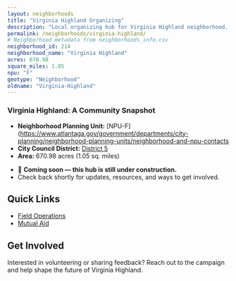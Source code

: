 ```yaml
---
layout: neighborhoods
title: "Virginia Highland Organizing"
description: "Local organizing hub for Virginia Highland neighborhood. Connect with field operations, mutual aid, and community organizing efforts."
permalink: /neighborhoods/virginia-highland/
# Neighborhood metadata from neighborhoods_info.csv
neighborhood_id: 214
neighborhood_name: "Virginia Highland"
acres: 670.98
square_miles: 1.05
npu: "F"
geotype: "Neighborhood"
oldname: "Virginia-Highland"
---
```


### **Virginia Highland: A Community Snapshot**

  * **Neighborhood Planning Unit:** [NPU-F](https://www.atlantaga.gov/government/departments/city-planning/neighborhood-planning-units/neighborhood-and-npu-contacts
  * **City Council District:** [District 5](https://citycouncil.atlantaga.gov/council-members/antonio-lewis)
  * **Area:** 670.98 acres (1.05 sq. miles)

- 🚧 **Coming soon — this hub is still under construction.**
- Check back shortly for updates, resources, and ways to get involved.

## Quick Links

- [Field Operations](./field-ops/)
- [Mutual Aid](./mutual-aid/)

## Get Involved

Interested in volunteering or sharing feedback? Reach out to the campaign and help shape the future of Virginia Highland.
